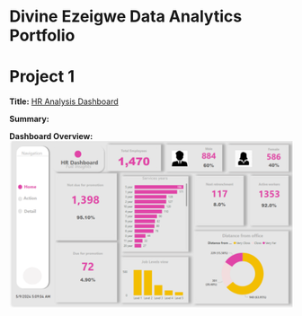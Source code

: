 # Divine Ezeigwe Data Analytics Portfolio
# Project 1

**Title:** [HR Analysis Dashboard](https://github.com/Ifeanyi-Ezeigwe/Data_Analytics)

**Summary:** 

**Dashboard Overview:**
![HR](HR_dashboard.png)


